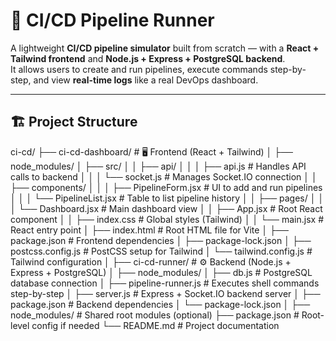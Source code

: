 # 🚀 CI/CD Pipeline Runner

A lightweight **CI/CD pipeline simulator** built from scratch — with a **React + Tailwind frontend** and **Node.js + Express + PostgreSQL backend**.  
It allows users to create and run pipelines, execute commands step-by-step, and view **real-time logs** like a real DevOps dashboard.

---

## 🏗️ Project Structure

ci-cd/
├── ci-cd-dashboard/ # 🖥️ Frontend (React + Tailwind)
│ ├── node_modules/
│ ├── src/
│ │ ├── api/
│ │ │ ├── api.js # Handles API calls to backend
│ │ │ └── socket.js # Manages Socket.IO connection
│ │ ├── components/
│ │ │ ├── PipelineForm.jsx # UI to add and run pipelines
│ │ │ └── PipelineList.jsx # Table to list pipeline history
│ │ ├── pages/
│ │ │ └── Dashboard.jsx # Main dashboard view
│ │ ├── App.jsx # Root React component
│ │ ├── index.css # Global styles (Tailwind)
│ │ └── main.jsx # React entry point
│ ├── index.html # Root HTML file for Vite
│ ├── package.json # Frontend dependencies
│ ├── package-lock.json
│ ├── postcss.config.js # PostCSS setup for Tailwind
│ └── tailwind.config.js # Tailwind configuration
│
├── ci-cd-runner/ # ⚙️ Backend (Node.js + Express + PostgreSQL)
│ ├── node_modules/
│ ├── db.js # PostgreSQL database connection
│ ├── pipeline-runner.js # Executes shell commands step-by-step
│ ├── server.js # Express + Socket.IO backend server
│ ├── package.json # Backend dependencies
│ └── package-lock.json
│
├── node_modules/ # Shared root modules (optional)
├── package.json # Root-level config if needed
└── README.md # Project documentation
